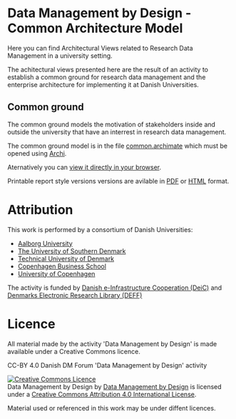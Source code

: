 # Data Management by Design - Common Architecture Model

Here you can find Architectural Views related to Research Data
Management in a university setting.

The achitectural views presented here are the result of an activity
to establish a common ground for research data management and the
enterprise architecture for implementing it at Danish Universities.

## Common ground

The common ground models the motivation of stakeholders inside and
outside the university that have an interrest in research data
management.

The common ground model is in the file [common.archimate](common.archimate) which must be opened using [Archi](https://www.archimatetool.com/).

Aternatively you can [view it directly in your browser](https://raw.githack.com/Data-Management-by-Design/DMbD/master/common/html/index.html).

Printable report style versions versions are avilable in
[PDF](exported/common-model.pdf) or
[HTML](https://raw.githack.com/Data-Management-by-Design/DMbD/master/common/exported/common-model.html) format.

# Attribution

This work is performed by a consortium of Danish Universities:

* [Aalborg University](https://www.en.aau.dk/)
* [The University of Southern Denmark](https://www.sdu.dk/en/)
* [Technical University of Denmark](https://www.dtu.dk/english)
* [Copenhagen Business School](https://www.cbs.dk/en)
* [University of Copenhagen](https://www.ku.dk/english/)

The activity is funded by
[Danish e-Infrastructure Cooperation (DeiC)](https://www.deic.dk/en ) and
[Denmarks Electronic Research Library (DEFF)](https://www.deff.dk/english/)

# Licence 

All material made by the activity 'Data Management by Design' is made available under a Creative Commons licence.

CC-BY 4.0 Danish DM Forum 'Data Management by Design' activity

<a rel="license" href="http://creativecommons.org/licenses/by/4.0/"><img alt="Creative Commons Licence" style="border-width:0" src="https://i.creativecommons.org/l/by/4.0/88x31.png" /></a><br /><span xmlns:dct="http://purl.org/dc/terms/" property="dct:title">Data Management by Design</span> by <a xmlns:cc="http://creativecommons.org/ns#" href="https://github.com/Data-Management-by-Design/DMbD" property="cc:attributionName" rel="cc:attributionURL">Data Management by Design</a> is licensed under a <a rel="license" href="http://creativecommons.org/licenses/by/4.0/">Creative Commons Attribution 4.0 International License</a>.

Material used or referenced in this work may be under diffent licences.

